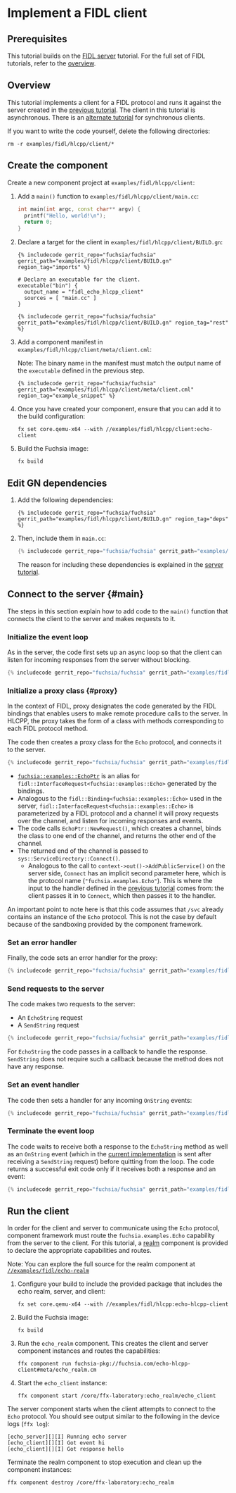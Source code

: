 # Implement a FIDL client

## Prerequisites

This tutorial builds on the [FIDL server][server-tut] tutorial. For the
full set of FIDL tutorials, refer to the [overview][overview].

## Overview

This tutorial implements a client for a FIDL protocol and runs it against the
server created in the [previous tutorial][server-tut]. The client in this
tutorial is asynchronous. There is an [alternate tutorial][sync-client] for
synchronous clients.

If you want to write the code yourself, delete the following directories:

```posix-terminal
rm -r examples/fidl/hlcpp/client/*
```

## Create the component

Create a new component project at `examples/fidl/hlcpp/client`:

1. Add a `main()` function to `examples/fidl/hlcpp/client/main.cc`:

   ```cpp
   int main(int argc, const char** argv) {
     printf("Hello, world!\n");
     return 0;
   }
   ```

1. Declare a target for the client in `examples/fidl/hlcpp/client/BUILD.gn`:

   ```gn
   {% includecode gerrit_repo="fuchsia/fuchsia" gerrit_path="examples/fidl/hlcpp/client/BUILD.gn" region_tag="imports" %}

   # Declare an executable for the client.
   executable("bin") {
     output_name = "fidl_echo_hlcpp_client"
     sources = [ "main.cc" ]
   }

   {% includecode gerrit_repo="fuchsia/fuchsia" gerrit_path="examples/fidl/hlcpp/client/BUILD.gn" region_tag="rest" %}
   ```

1. Add a component manifest in `examples/fidl/hlcpp/client/meta/client.cml`:

   Note: The binary name in the manifest must match the output name of the
   `executable` defined in the previous step.

   ```json5
   {% includecode gerrit_repo="fuchsia/fuchsia" gerrit_path="examples/fidl/hlcpp/client/meta/client.cml" region_tag="example_snippet" %}
   ```

1. Once you have created your component, ensure that you can add it to the
   build configuration:

   ```posix-terminal
   fx set core.qemu-x64 --with //examples/fidl/hlcpp/client:echo-client
   ```

1. Build the Fuchsia image:

   ```posix-terminal
   fx build
   ```

## Edit GN dependencies

1. Add the following dependencies:

   ```gn
   {% includecode gerrit_repo="fuchsia/fuchsia" gerrit_path="examples/fidl/hlcpp/client/BUILD.gn" region_tag="deps" %}
   ```

1. Then, include them in `main.cc`:

   ```cpp
   {% includecode gerrit_repo="fuchsia/fuchsia" gerrit_path="examples/fidl/hlcpp/client/main.cc" region_tag="includes" %}
   ```

   The reason for including these dependencies is explained in the
   [server tutorial][server-tut-deps].

## Connect to the server {#main}

The steps in this section explain how to add code to the `main()` function
that connects the client to the server and makes requests to it.

### Initialize the event loop

As in the server, the code first sets up an async loop so that the client can
listen for incoming responses from the server without blocking.

```cpp
{% includecode gerrit_repo="fuchsia/fuchsia" gerrit_path="examples/fidl/hlcpp/client/main.cc" region_tag="main" highlight="2,28" %}
```

### Initialize a proxy class {#proxy}

In the context of FIDL, proxy designates the code
generated by the FIDL bindings that enables users to make
remote procedure calls to the server. In HLCPP, the proxy takes the form
of a class with methods corresponding to each FIDL protocol method.

The code then creates a proxy class for the `Echo` protocol, and connects it
to the server.

```cpp
{% includecode gerrit_repo="fuchsia/fuchsia" gerrit_path="examples/fidl/hlcpp/client/main.cc" region_tag="main" highlight="4,5,6" %}
```

* [`fuchsia::examples::EchoPtr`][proxy] is an alias for
  `fidl::InterfaceRequest<fuchsia::examples::Echo>` generated by the bindings.
* Analogous to the `fidl::Binding<fuchsia::examples::Echo>` used in the server,
  `fidl::InterfaceRequest<fuchsia::examples::Echo>` is parameterized by a FIDL
  protocol and a channel it will proxy requests over the channel, and listen for
  incoming responses and events.
* The code calls `EchoPtr::NewRequest()`, which creates a channel,
  binds the class to one end of the channel, and returns the other end of the
  channel.
* The returned end of the channel is passed to `sys::ServiceDirectory::Connect()`.
  * Analogous to the call to `context->out()->AddPublicService()` on the server
    side, `Connect` has an implicit second parameter here, which is the protocol
    name (`"fuchsia.examples.Echo"`). This is where the input to the handler
    defined in the [previous tutorial][server-tut-handler] comes from: the
    client passes it in to `Connect`, which then passes it to the handler.

An important point to note here is that this code assumes that `/svc` already
contains an instance of the `Echo` protocol. This is not the case by default
because of the sandboxing provided by the component framework.

### Set an error handler

Finally, the code sets an error handler for the proxy:

```cpp
{% includecode gerrit_repo="fuchsia/fuchsia" gerrit_path="examples/fidl/hlcpp/client/main.cc" region_tag="main" highlight="8,9,10" %}
```

### Send requests to the server

The code makes two requests to the server:

* An `EchoString` request
* A `SendString` request

```cpp
{% includecode gerrit_repo="fuchsia/fuchsia" gerrit_path="examples/fidl/hlcpp/client/main.cc" region_tag="main" highlight="14,15,16,17,18,19,20" %}
```

For `EchoString` the code passes in a callback to handle the response.
`SendString` does not require such a callback because the method does not
have any response.

### Set an event handler

The code then sets a handler for any incoming `OnString` events:

```cpp
{% includecode gerrit_repo="fuchsia/fuchsia" gerrit_path="examples/fidl/hlcpp/client/main.cc" region_tag="main" highlight="21,22,23,24,25,26" %}
```

### Terminate the event loop

The code waits to receive both a response to the `EchoString` method as well as an
`OnString` event (which in the [current implementation][server-tut-impl] is sent after receiving a
`SendString` request) before quitting from the loop. The code returns a successful exit
code only if it receives both a response and an event:

```cpp
{% includecode gerrit_repo="fuchsia/fuchsia" gerrit_path="examples/fidl/hlcpp/client/main.cc" region_tag="main" highlight="13,17,18,23,24,29" %}
```

## Run the client

In order for the client and server to communicate using the `Echo` protocol,
component framework must route the `fuchsia.examples.Echo` capability from the
server to the client. For this tutorial, a [realm][glossary.realm] component is
provided to declare the appropriate capabilities and routes.

Note: You can explore the full source for the realm component at
[`//examples/fidl/echo-realm`](/examples/fidl/echo-realm)

1. Configure your build to include the provided package that includes the
   echo realm, server, and client:

    ```posix-terminal
    fx set core.qemu-x64 --with //examples/fidl/hlcpp:echo-hlcpp-client
    ```

1. Build the Fuchsia image:

   ```posix-terminal
   fx build
   ```

1. Run the `echo_realm` component. This creates the client and server component
   instances and routes the capabilities:

    ```posix-terminal
    ffx component run fuchsia-pkg://fuchsia.com/echo-hlcpp-client#meta/echo_realm.cm
    ```

1. Start the `echo_client` instance:

    ```posix-terminal
    ffx component start /core/ffx-laboratory:echo_realm/echo_client
    ```

The server component starts when the client attempts to connect to the `Echo`
protocol. You should see output similar to the following in the device logs
(`ffx log`):

```none {:.devsite-disable-click-to-copy}
[echo_server][][I] Running echo server
[echo_client][][I] Got event hi
[echo_client][][I] Got response hello
```

Terminate the realm component to stop execution and clean up the component
instances:

```posix-terminal
ffx component destroy /core/ffx-laboratory:echo_realm
```

<!-- xrefs -->
[glossary.realm]: /docs/glossary/README.md#realm
[server-tut]: /docs/development/languages/fidl/tutorials/hlcpp/basics/server.md
[server-tut-component]: /docs/development/languages/fidl/tutorials/hlcpp/basics/server.md#component
[server-tut-impl]: /docs/development/languages/fidl/tutorials/hlcpp/basics/server.md#impl
[server-tut-deps]: /docs/development/languages/fidl/tutorials/hlcpp/basics/server.md#dependencies
[server-tut-handler]: /docs/development/languages/fidl/tutorials/hlcpp/basics/server.md#handler
[sync-client]: /docs/development/languages/fidl/tutorials/hlcpp/basics/sync_client.md
[proxy]: /docs/reference/fidl/bindings/hlcpp-bindings.md#protocols-client
[overview]: /docs/development/languages/fidl/tutorials/overview.md
[environment]: /docs/concepts/components/v2/environments.md
